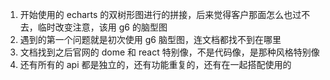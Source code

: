 1. 开始使用的 echarts 的双树形图进行的拼接，后来觉得客户那面怎么也过不去，临时改变注意，该用 g6 的脑型图
2. 遇到的第一个问题就是初次使用 g6 脑型图，连文档都找不到在哪里
3. 文档找到之后官网的 dome 和 react 特别像，不是代码像，是那种风格特别像
4. 还有所有的 api 都是独立的，还有功能重复的，还有在一起搭配使用的
